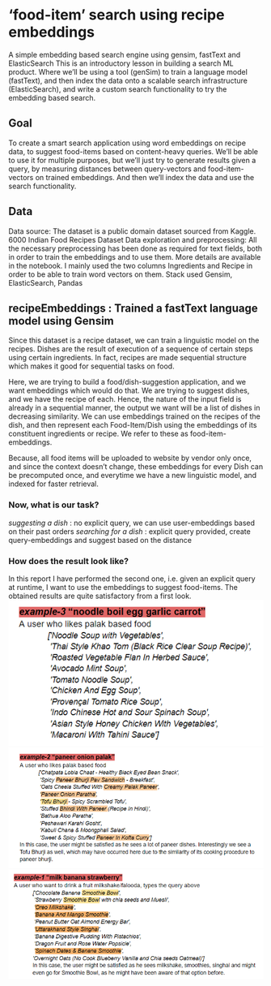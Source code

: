 # ‘food-item’ search using recipe embeddings
A simple embedding based search engine using gensim, fastText and ElasticSearch
This is an introductory lesson in building a search ML product. Where we’ll be using a tool (genSim) to train a language model (fastText), and then index the data onto a scalable search infrastructure (ElasticSearch), and write a custom search functionality to try the embedding based search.

## Goal
To create a smart search application using word embeddings on recipe data, to suggest food-items based on content-heavy queries. We’ll be able to use it for multiple purposes, but we’ll just try to generate results given a query, by measuring distances between query-vectors and food-item-vectors on trained embeddings. And then we’ll index the data and use the search functionality.

## Data 
Data source: The dataset is a public domain dataset sourced from Kaggle. 6000 Indian Food Recipes Dataset
Data exploration and preprocessing: All the necessary preprocessing has been done as required for text fields, both in order to train the embeddings and to use them. More details are available in the notebook. I mainly used the two columns Ingredients and Recipe in order to be able to train word vectors on them. 
Stack used Gensim, ElasticSearch, Pandas 

## recipeEmbeddings : Trained a fastText language model using Gensim
Since this dataset is a recipe dataset, we can train a linguistic model on the recipes. Dishes are the result of execution of a sequence of certain steps using certain ingredients. In fact, recipes are made sequential structure which makes it good for sequential tasks on food.

Here, we are trying to build a food/dish-suggestion application, and we want embeddings which would do that. We are trying to suggest dishes, and we have the recipe of each. Hence, the nature of the input field is already in a sequential manner, the output we want will be a list of dishes in decreasing similarity. We can use embeddings trained on the recipes of the dish, and then represent each Food-Item/Dish using the embeddings of its constituent ingredients or recipe. We refer to these as food-item-embeddings.

Because, all food items will be uploaded to website by vendor only once, and since the context doesn’t change, these embeddings for every Dish can be precomputed once, and everytime we have a new linguistic model, and indexed for faster retrieval. 

### Now, what is our task?
*suggesting a dish* : no explicit query, we can use user-embeddings based on their past orders
*searching for a dish* : explicit query provided, create query-embeddings and suggest based on the distance

### How does the result look like?
In this report I have performed the second one, i.e. given an explicit query at runtime, I want to use the embeddings to suggest food-items. The obtained results are quite satisfactory from a first look.
![sample-1](./processed/res2.PNG)
![sample-2](./processed/res1.PNG)
![sample-3](./processed/res3.PNG)
